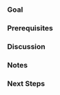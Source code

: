 

### Goal
<!-- What is the purpose of this meeting -->

### Prerequisites
<!-- What should people do before leaving comments -->

### Discussion
<!-- Key points you want to bring up -->

### Notes
<!-- Takeaways from the meeting -->

### Next Steps
<!-- Your next steps  -->
